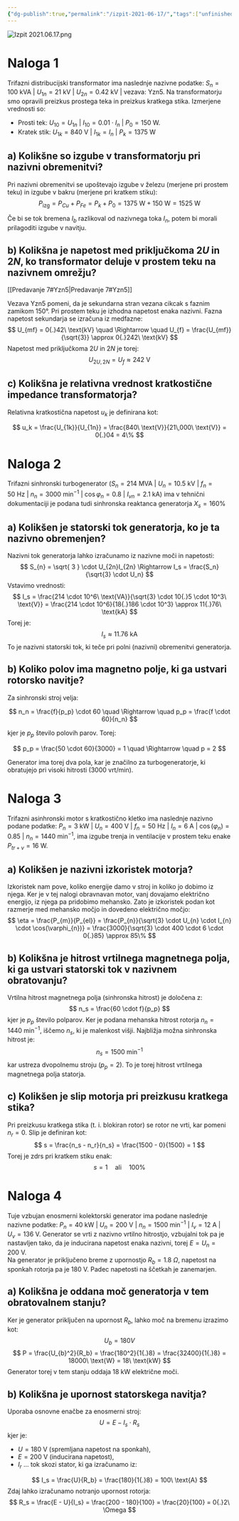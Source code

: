 ```yaml
---
{"dg-publish":true,"permalink":"/izpit-2021-06-17/","tags":["unfinished"]}
---
```


![Izpit 2021.06.17.png](/img/user/Attachments/izpiti/Izpit%202021.06.17.png)
# Naloga 1
Trifazni distribucijski transformator ima naslednje nazivne podatke: $S_{n} = 100\ \text{kVA}$ | $U_{1n} = 21\ \text{kV}$ | $U_{2n} = 0.42\ \text{kV}$ | vezava: Yzn5. Na transformatorju smo opravili preizkus prostega teka in preizkus kratkega stika. Izmerjene vrednosti so: 
- Prosti tek: $U_{10} = U_{1n}$ | $I_{10} = 0{.}01 \cdot I_{n}$ | $P_{0} = 150\ \text{W}$.
- Kratek stik: $U_{1k} = 840\ \text{V}$ | $I_{1k} = I_{n}$ | $P_{k} = 1375\ \text{W}$

## a) Kolikšne so izgube v transformatorju pri nazivni obremenitvi?
Pri nazivni obremenitvi se upoštevajo izgube v železu (merjene pri prostem teku) in izgube v bakru (merjene pri kratkem stiku):
$$
P_{\text{izg}} = P_{Cu} + P_{Fe} = P_{k} + P_{0} = 1375\ \text{W} + 150\ \text{W} = 1525\ \text{W}
$$

Če bi se tok bremena $I_{b}$ razlikoval od nazivnega toka $I_{n}$, potem bi morali prilagoditi izgube v navitju.

## b) Kolikšna je napetost med priključkoma $2U$ in $2N$, ko transformator deluje v prostem teku na nazivnem omrežju?
[[Predavanje 7#Yzn5\|Predavanje 7#Yzn5]]

Vezava Yzn5 pomeni, da je sekundarna stran vezana cikcak s faznim zamikom 150°. Pri prostem teku je izhodna napetost enaka nazivni. Fazna napetost sekundarja se izračuna iz medfazne:
$$
U_{mf} = 0{.}42\ \text{kV} \quad \Rightarrow \quad U_{f} = \frac{U_{mf}}{\sqrt{3}} \approx 0{.}242\ \text{kV}
$$
Napetost med priključkoma $2U$ in $2N$ je torej:
$$
U_{2U,2N} = U_f \approx 242\ \text{V}
$$

## c) Kolikšna je relativna vrednost kratkostične impedance transformatorja?

Relativna kratkostična napetost $u_k$ je definirana kot:

$$
u_k = \frac{U_{1k}}{U_{1n}} = \frac{840\ \text{V}}{21\,000\ \text{V}} = 0{.}04 = 4\%
$$

# Naloga 2

Trifazni sinhronski turbogenerator ($S_n = 214\ \text{MVA}$ | $U_n = 10{.}5\ \text{kV}$ | $f_n = 50\ \text{Hz}$ | $n_n = 3000\ \text{min}^{-1}$ | $\cos \varphi_n = 0{.}8$ | $I_{vn} = 2{.}1\ \text{kA}$) ima v tehnični dokumentaciji je podana tudi sinhronska reaktanca generatorja $X_s = 160\%$

## a) Kolikšen je statorski tok generatorja, ko je ta nazivno obremenjen?
Nazivni tok generatorja lahko izračunamo iz nazivne moči in napetosti:
$$
S_{n} = \sqrt{ 3 } \cdot U_{2n}I_{2n} \Rightarrow I_s = \frac{S_n}{\sqrt{3} \cdot U_n}
$$
Vstavimo vrednosti:
$$
I_s = \frac{214 \cdot 10^6\ \text{VA}}{\sqrt{3} \cdot 10{.}5 \cdot 10^3\ \text{V}} = \frac{214 \cdot 10^6}{18{.}186 \cdot 10^3} \approx 11{.}76\ \text{kA}
$$
Torej je:
$$
I_s \approx 11{.}76\ \text{kA}
$$
To je nazivni statorski tok, ki teče pri polni (nazivni) obremenitvi generatorja.

## b) Koliko polov ima magnetno polje, ki ga ustvari rotorsko navitje?

Za sinhronski stroj velja:

$$
n_n = \frac{f}{p_p} \cdot 60 \quad \Rightarrow \quad p_p = \frac{f \cdot 60}{n_n}
$$

kjer je $p_p$ število polovih parov. Torej:

$$
p_p = \frac{50 \cdot 60}{3000} = 1 \quad \Rightarrow \quad p = 2
$$

Generator ima torej dva pola, kar je značilno za turbogeneratorje, ki obratujejo pri visoki hitrosti (3000 vrt/min).

# Naloga 3
Trifazni asinhronski motor s kratkostično kletko ima naslednje nazivno podane podatke: $P_n = 3\ \text{kW}$ | $U_n = 400\ \text{V}$ | $f_n = 50\ \text{Hz}$ | $I_n = 6\ \text{A}$ | $\cos(\varphi_n) = 0{.}85$ | $n_n = 1440\ \text{min}^{-1}$, ima izgube trenja in ventilacije v prostem teku enake $P_{tr+v} = 16\ \text{W}$.

## a) Kolikšen je nazivni izkoristek motorja?
Izkoristek nam pove, koliko energije damo v stroj in koliko jo dobimo iz njega. Ker je v tej nalogi obravnavan motor, vanj dovajamo električno energijo, iz njega pa pridobimo mehansko. Zato je izkoristek podan kot razmerje med mehansko močjo in dovedeno električno močjo:
$$
\eta =  \frac{P_{m}}{P_{el}} =  \frac{P_{n}}{\sqrt{3} \cdot U_{n} \cdot I_{n} \cdot \cos(\varphi_{n})} = \frac{3000}{\sqrt{3} \cdot 400 \cdot 6 \cdot 0{.}85} \approx 85\%
$$

## b) Kolikšna je hitrost vrtilnega magnetnega polja, ki ga ustvari statorski tok v nazivnem obratovanju?
Vrtilna hitrost magnetnega polja (sinhronska hitrost) je določena z:
$$
n_s = \frac{60 \cdot f}{p_p}
$$
kjer je $p_p$ število polparov. Ker je podana mehanska hitrost rotorja $n_n = 1440\ \text{min}^{-1}$, iščemo $n_s$, ki je malenkost višji. Najbližja možna sinhronska hitrost je:
$$
n_s = 1500\ \text{min}^{-1}
$$
kar ustreza dvopolnemu stroju ($p_p = 2$). To je torej hitrost vrtilnega magnetnega polja statorja.

## c) Kolikšen je slip motorja pri preizkusu kratkega stika?
Pri preizkusu kratkega stika (t. i. blokiran rotor) se rotor ne vrti, kar pomeni $n_r = 0$. Slip je definiran kot:
$$
s = \frac{n_s - n_r}{n_s} = \frac{1500 - 0}{1500} = 1
$$
Torej je zdrs pri kratkem stiku enak:
$$
s = 1 \quad \text{ali} \quad 100\%
$$

# Naloga 4
Tuje vzbujan enosmerni kolektorski generator ima podane naslednje nazivne podatke: $P_n = 40\ \text{kW}$ | $U_n = 200\ \text{V}$ | $n_n = 1500\ \text{min}^{-1}$ | $I_v = 12\ \text{A}$ | $U_v = 136\ \text{V}$. Generator se vrti z nazivno vrtilno hitrostjo, vzbujalni tok pa je nastavljen tako, da je inducirana napetost enaka nazivni, torej $E = U_n = 200\ \text{V}$.  
Na generator je priključeno breme z upornostjo $R_b = 1{.}8\ \Omega$, napetost na sponkah rotorja pa je $180\ \text{V}$. Padec napetosti na ščetkah je zanemarjen.

## a) Kolikšna je oddana moč generatorja v tem obratovalnem stanju?
Ker je generator priključen na upornost $R_b$, lahko moč na bremenu izrazimo kot:
$$
U_{b} = 180V
$$
$$
P = \frac{U_{b}^2}{R_b} = \frac{180^2}{1{.}8} = \frac{32400}{1{.}8} = 18000\ \text{W} = 18\ \text{kW}
$$
Generator torej v tem stanju oddaja 18 kW električne moči.

## b) Kolikšna je upornost statorskega navitja?
Uporaba osnovne enačbe za enosmerni stroj:
$$
U = E - I_s \cdot R_s
$$
kjer je:
- $U = 180\ \text{V}$ (spremljana napetost na sponkah),
- $E = 200\ \text{V}$ (inducirana napetost),
- $I_r$ ... tok skozi stator, ki ga izračunamo iz:

$$
I_s = \frac{U}{R_b} = \frac{180}{1{.}8} = 100\ \text{A}
$$
Zdaj lahko izračunamo notranjo upornost rotorja:
$$
R_s = \frac{E - U}{I_s} = \frac{200 - 180}{100} = \frac{20}{100} = 0{.}2\ \Omega
$$